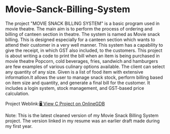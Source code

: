 # Movie-Sanck-Billing-System

The project "MOVIE SNACK BILLING SYSTEM" is a basic program used in movie theatre. The main aim is to perform the process of ordering and billing of canteen section in theatre.
The system is named as Movie snack billing. This is designed especially for a canteen section which wants to attend their customer in a very well manner. This system has a capability to give the receipt, in which GST also included, to the customers.
This project is about writing a code to print the bill when an item is being purchased in movie theatre Popcorn, cold beverages, fries, sandwich and hamburgers are few examples of various culinary options available. The client can select any quantity of any size. Given is a list of food item with extensive information.It allows the user to manage snack stock, perform billing based on item size and quantity, and generate a final bill for the customer. It includes a login system, stock management, and GST-based price calculation.



Project Weblink:[🖥️ View C Project on OnlineGDB](https://www.onlinegdb.com/edit/vzEl1Ua4L)

Note: This is the latest cleaned version of my Movie Snack Billing System project. The version linked in my resume was an earlier draft made during my first year.
